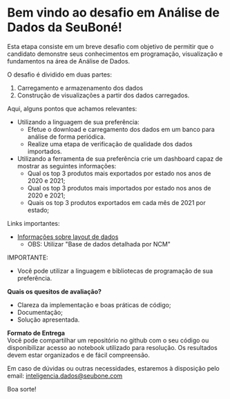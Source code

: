 # Bem vindo ao desafio em Análise de Dados da SeuBoné!

Esta etapa consiste em um breve desafio com objetivo de permitir que o candidato demonstre seus conhecimentos em programação, visualização e fundamentos na área de Análise de Dados.

O desafio é dividido em duas partes:

1. Carregamento e armazenamento dos dados
2. Construção de visualizações a partir dos dados carregados.

Aqui, alguns pontos que achamos relevantes:
- Utilizando a linguagem de sua preferência:
  - Efetue o download e carregamento dos dados em um banco para análise de forma periódica.
  - Realize uma etapa de verificação de qualidade dos dados importados.
- Utilizando a ferramenta de sua preferência crie um dashboard capaz de mostrar as seguintes informações:
  - Qual os top 3 produtos mais exportados por estado nos anos de 2020 e 2021;
  - Qual os top 3 produtos mais importados por estado nos anos de 2020 e 2021;
  - Quais os top 3 produtos exportados em cada mês de 2021 por estado;

Links importantes:
- [Informações sobre layout de dados](https://www.gov.br/produtividade-e-comercio-exterior/pt-br/assuntos/comercio-exterior/estatisticas/base-de-dados-bruta
)
  - OBS: Utilizar "Base de dados detalhada por NCM"

IMPORTANTE:
- Você pode utilizar a linguagem e bibliotecas de programação de sua preferência.

**Quais os quesitos de avaliação?** <br>

- Clareza da implementação e boas práticas de código;
- Documentação;
- Solução apresentada.

**Formato de Entrega** <br>
Você pode compartilhar um repositório no github com o seu código ou disponibilizar acesso ao notebook utilizado para resolução. Os resultados devem estar organizados e de fácil compreensão. <br>

Em caso de dúvidas ou outras necessidades, estaremos à disposição pelo email: inteligencia.dados@seubone.com

Boa sorte!

